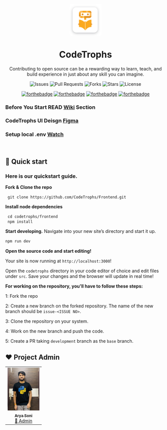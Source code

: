 <div align="center">

<p align="center"> <img src="./public/logo/codetrophs.png" alt="hello" width="100" /></p>

# CodeTrophs

Contributing to open source can be a rewarding way to learn, teach, and build experience in just about any skill you can imagine.

![Issues](https://img.shields.io/github/issues/CodeTrophs/Frontend)
![Pull Requests](https://img.shields.io/github/issues-pr/codetrophs/frontend)
![Forks](https://img.shields.io/github/forks/CodeTrophs/Frontend)
![Stars](https://img.shields.io/github/stars/CodeTrophs/Frontend)
![License](https://img.shields.io/github/license/CodeTrophs/Frontend)

[![forthebadge](https://forthebadge.com/images/badges/built-by-developers.svg)](https://forthebadge.com)
[![forthebadge](https://forthebadge.com/images/badges/made-with-javascript.svg)](https://forthebadge.com)
[![forthebadge](https://forthebadge.com/images/badges/uses-git.svg)](https://forthebadge.com)
[![forthebadge](https://forthebadge.com/images/badges/makes-people-smile.svg)](https://forthebadge.com)

</div>

### Before You Start READ [Wiki](https://github.com/CodeTrophs/Frontend/wiki) Section
### CodeTrophs UI Deisgn [Figma](https://www.figma.com/file/dzND8YXSRqhtAYYjEKSAm1/CodeTrophs)
### Setup local .env [Watch](https://drive.google.com/file/d/1CmFT9JNH3bGEfbPOiZtL_BcWRvqAHmlH/view?usp=sharing)

<br>

## 🚀 Quick start

### Here is our quickstart guide.

**Fork & Clone the repo**

```shell
 git clone https://github.com/CodeTrophs/Frontend.git
 ```
 **Install node dependencies**
 ```shell
  cd codetrophs/frontend
  npm install
  ```

**Start developing.**
Navigate into your new site’s directory and start it up.

   ```sh
   npm run dev
   ```
**Open the source code and start editing!**

   Your site is now running at `http://localhost:3000`!

Open the `codetrophs` directory in your code editor of choice and edit files under `src`. Save your changes and the browser will update in real time!

**For working on the repository, you'll have to follow these steps:**

1: Fork the repo

2: Create a new branch on the forked repository. The name of the new branch should be `issue-<ISSUE NO>`.

3: Clone the repository on your system.

4: Work on the new branch and push the code.

5: Create a PR taking `development` branch as the `base` branch.

## ❤️ Project Admin

<table>
	<tr>
		<td align="center">
			<a href="https://github.com/aryasoni98">
				<img src="./public/images/aryasoni.jpg" width="100px" alt="" />
				<br /> <sub><b>Arya Soni</b></sub>
			</a>
			<br /> <a href="https://github.com/aryasoni98">
		👑 Admin
	    </a>
		</td>
	</tr>
</table>
